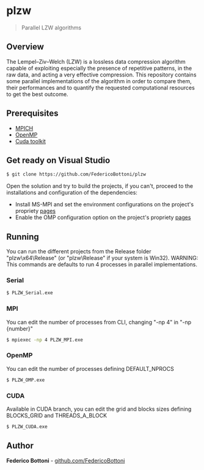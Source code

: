 # plzw
> Parallel LZW algorithms

## Overview
The Lempel–Ziv–Welch (LZW) is a lossless data compression algorithm capable of exploiting especially the presence of repetitive patterns, in the raw data, and acting a very effective compression.
This repository contains some parallel implementations of the algorithm in order to compare them, their performances and to quantify the requested computational resources to get the best outcome.

## Prerequisites

* [MPICH](https://www.mpich.org/)
* [OpenMP](https://www.openmp.org/)
* [Cuda toolkit](https://developer.nvidia.com/cuda-downloads)


## Get ready on Visual Studio
```sh
$ git clone https://github.com/FedericoBottoni/plzw
```
Open the solution and try to build the projects, if you can't, proceed to the installations and configuration of the dependencies:
* Install MS-MPI and set the environment configurations on the project's propriety [pages](https://docs.microsoft.com/en-us/archive/blogs/windowshpc/how-to-compile-and-run-a-simple-ms-mpi-program)
* Enable the OMP configuration option on the project's propriety [pages](https://docs.microsoft.com/en-us/cpp/build/reference/openmp-enable-openmp-2-0-support)


## Running
You can run the different projects from the Release folder "plzw\x64\Release\" (or "plzw\Release\" if your system is Win32).
WARNING: This commands are defaults to run 4 processes in parallel implementations.

### Serial
```sh
$ PLZW_Serial.exe
```

### MPI
You can edit the number of processes from CLI, changing "-np 4" in "-np {number}"
```sh
$ mpiexec -np 4 PLZW_MPI.exe
```

### OpenMP
You can edit the number of processes defining DEFAULT_NPROCS
```sh
$ PLZW_OMP.exe
```

### CUDA
Available in CUDA branch, you can edit the grid and blocks sizes defining BLOCKS_GRID and THREADS_A_BLOCK
```sh
$ PLZW_CUDA.exe
```

## Author
**Federico Bottoni** - [github.com/FedericoBottoni](https://github.com/FedericoBottoni)

